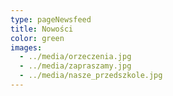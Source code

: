 ```yaml
---
type: pageNewsfeed
title: Nowości
color: green
images:
  - ../media/orzeczenia.jpg
  - ../media/zapraszamy.jpg
  - ../media/nasze_przedszkole.jpg
---
```

